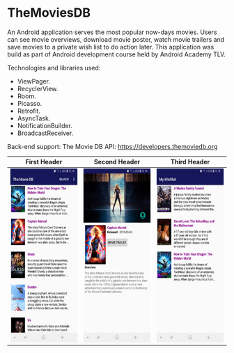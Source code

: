 # TheMoviesDB
An Android application serves the most popular now-days movies. Users can see movie overviews, download movie poster, watch movie trailers and save movies to a private wish list to do action later.  This application was build as part of Android development course held by Android Academy TLV. 

Technologies and libraries used:
- ViewPager.
- RecyclerView.
- Room.
- Picasso.
- Retrofit.
- AsyncTask.
- NotificationBuilder.
- BroadcastReceiver.

Back-end support:
The Movie DB API: https://developers.themoviedb.org

| First Header  | Second Header | Third Header |
| ------------- | ------------- | ------------- |
| <img src="https://github.com/NirBercovic/TheMoviesDB/blob/master/app/src/main/res/drawable/Screenshot_20190406-131439_The%20Movie%20DB.jpg" width="200" height="400" /> | <img src="https://github.com/NirBercovic/TheMoviesDB/blob/master/app/src/main/res/drawable/Screenshot_20190406-131450_The%20Movie%20DB.jpg" width="200" height="400" />  | <img src="https://github.com/NirBercovic/TheMoviesDB/blob/master/app/src/main/res/drawable/Screenshot_20190406-131510_The%20Movie%20DB.jpg" width="200" height="400" />
